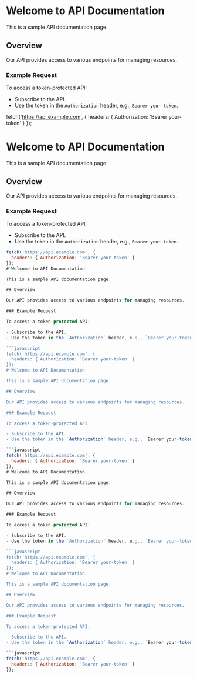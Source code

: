 # Welcome to API Documentation

This is a sample API documentation page.

## Overview

Our API provides access to various endpoints for managing resources.

### Example Request

To access a token-protected API:

- Subscribe to the API.
- Use the token in the `Authorization` header, e.g., `Bearer your-token`.


fetch('https://api.example.com', {
  headers: { Authorization: 'Bearer your-token' }
});

# Welcome to API Documentation

This is a sample API documentation page.

## Overview

Our API provides access to various endpoints for managing resources.

### Example Request

To access a token-protected API:

- Subscribe to the API.
- Use the token in the `Authorization` header, e.g., `Bearer your-token`.

```javascript
fetch('https://api.example.com', {
  headers: { Authorization: 'Bearer your-token' }
});
# Welcome to API Documentation

This is a sample API documentation page.

## Overview

Our API provides access to various endpoints for managing resources.

### Example Request

To access a token-protected API:

- Subscribe to the API.
- Use the token in the `Authorization` header, e.g., `Bearer your-token`.

```javascript
fetch('https://api.example.com', {
  headers: { Authorization: 'Bearer your-token' }
});
# Welcome to API Documentation

This is a sample API documentation page.

## Overview

Our API provides access to various endpoints for managing resources.

### Example Request

To access a token-protected API:

- Subscribe to the API.
- Use the token in the `Authorization` header, e.g., `Bearer your-token`.

```javascript
fetch('https://api.example.com', {
  headers: { Authorization: 'Bearer your-token' }
});
# Welcome to API Documentation

This is a sample API documentation page.

## Overview

Our API provides access to various endpoints for managing resources.

### Example Request

To access a token-protected API:

- Subscribe to the API.
- Use the token in the `Authorization` header, e.g., `Bearer your-token`.

```javascript
fetch('https://api.example.com', {
  headers: { Authorization: 'Bearer your-token' }
});
# Welcome to API Documentation

This is a sample API documentation page.

## Overview

Our API provides access to various endpoints for managing resources.

### Example Request

To access a token-protected API:

- Subscribe to the API.
- Use the token in the `Authorization` header, e.g., `Bearer your-token`.

```javascript
fetch('https://api.example.com', {
  headers: { Authorization: 'Bearer your-token' }
});
